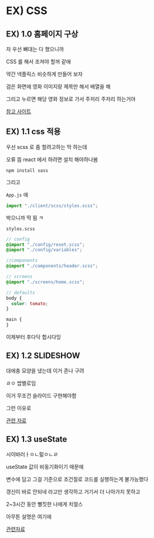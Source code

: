 # EX) CSS

## EX) 1.0 홈페이지 구상

자 우선 뼈대는 다 했으니까

CSS 를 해서 조져야 할꺼 같애

약간 넥플릭스 비슷하게 만들어 보자

검은 화면에 영화 이미지랑 제목만 해서 배열을 해

그리고 누르면 해당 영화 정보로 가서 주저리 주저리 하는거야

[참고 사이트](https://nyagm.tistory.com/m/68)

## EX) 1.1 css 적용

우선 scss 로 좀 할려고하는 막 하는데

오류 뜸 react 에서 하려면 설치 해야하나봄

```
npm install sass
```

그리고

`App.js` 에

```js
import "./client/scss/styles.scss";
```

박으니까 딱 됨 ㅋ

`styles.scss`

```scss
// config
@import "./config/reset.scss";
@import "./config/variables";

//components
@import "./components/header.scss";

// screens
@import "./screens/home.scss";

// defaults
body {
  color: tomato;
}

main {
}
```

이제부터 후다닥 합시다잉

## EX) 1.2 SLIDESHOW

대에충 모양을 냈는데 이거 존나 구려

ㄹㅇ 쌉별로임

이거 무조건 슬라이드 구현해야함

그런 이유로

[관련 자료](https://www.youtube.com/watch?v=zBVI-SKRakQ)

## EX) 1.3 useState

시이바러ㅏㅇㄴ럶ㅇㄴㄹ

useState 값이 비동기화이기 때문에

변수에 담고 그걸 기준으로 조건절로 코드를 실행하는게 불가능했다

갱신이 바로 안되네 라고만 생각하고 거기서 더 나아가지 못하고

2~3시간 동안 뻘짓한 나에게 치얼스

아무튼 설명은 여기에

[관련자료](https://zereight.tistory.com/779)

